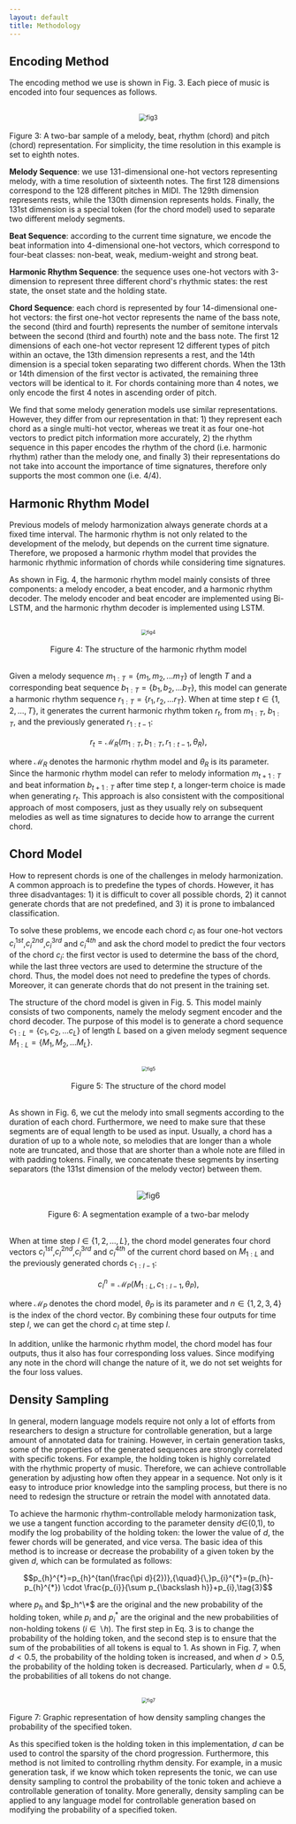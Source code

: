 ```yaml
---
layout: default
title: Methodology
---
```


<script src="https://cdn.mathjax.org/mathjax/latest/MathJax.js?config=TeX-AMS-MML_HTMLorMML" type="text/javascript"></script>
<script type="text/x-mathjax-config">
    MathJax.Hub.Config({
        tex2jax: {
        skipTags: ['script', 'noscript', 'style', 'textarea', 'pre'],
        inlineMath: [['$','$']]
        }
    });
</script>

## Encoding Method

The encoding method we use is shown in Fig. 3. Each piece of music is encoded into four sequences as follows.

<br>
<center><img src="figs/fig3.png" alt="fig3" style="zoom:80%"></center>
<br>
Figure 3: A two-bar sample of a melody, beat, rhythm (chord) and pitch (chord) representation. For simplicity, the time resolution in this example is set to eighth notes.
<br>

**Melody Sequence**: we use 131-dimensional one-hot vectors representing melody, with a time resolution of sixteenth notes. The first 128 dimensions correspond to the 128 different pitches in MIDI. The 129th dimension represents rests, while the 130th dimension represents holds. Finally, the 131st dimension is a special token (for the chord model) used to separate two different melody segments.

**Beat Sequence**: according to the current time signature, we encode the beat information into 4-dimensional one-hot vectors, which correspond to four-beat classes: non-beat, weak, medium-weight and strong beat.

**Harmonic Rhythm Sequence**: the sequence uses one-hot vectors with 3-dimension to represent three different chord's rhythmic states: the rest state, the onset state and the holding state.

**Chord Sequence**: each chord is represented by four 14-dimensional one-hot vectors: the first one-hot vector represents the name of the bass note, the second (third and fourth) represents the number of semitone intervals between the second (third and fourth) note and the bass note. The first 12 dimensions of each one-hot vector represent 12 different types of pitch within an octave, the 13th dimension represents a rest, and the 14th dimension is a special token separating two different chords. When the 13th or 14th dimension of the first vector is activated, the remaining three vectors will be identical to it. For chords containing more than 4 notes, we only encode the first 4 notes in ascending order of pitch.

We find that some melody generation models use similar representations. However, they differ from our representation in that: 1) they represent each chord as a single multi-hot vector, whereas we treat it as four one-hot vectors to predict pitch information more accurately, 2) the rhythm sequence in this paper encodes the rhythm of the chord (i.e. harmonic rhythm) rather than the melody one, and finally 3) their representations do not take into account the importance of time signatures, therefore only supports the most common one (i.e. 4/4).

## Harmonic Rhythm Model

Previous models of melody harmonization always generate chords at a fixed time interval. The harmonic rhythm is not only related to the development of the melody, but depends on the current time signature. Therefore, we proposed a harmonic rhythm model that provides the harmonic rhythmic information of chords while considering time signatures.

As shown in Fig. 4, the harmonic rhythm model mainly consists of three components: a melody encoder, a beat encoder, and a harmonic rhythm decoder. The melody encoder and beat encoder are implemented using Bi-LSTM, and the harmonic rhythm decoder is implemented using LSTM.

<br>
<center><img src="figs/fig4.png" alt="fig4" style="zoom:60%"></center>
<br>
<center>Figure 4: The structure of the harmonic rhythm model</center>
<br>

Given a melody sequence $m_{1:T}=\{m_{1},m_{2},...m_{T}\}$ of length $T$ and a corresponding beat sequence $b_{1:T}=\{b_{1},b_{2},...b_{T}\}$, this model can generate a harmonic rhythm sequence $r_{1:T}=\{r_{1},r_{2},...r_{T}\}$. When at time step $t\in\{1,2,...,T\}$, it generates the current harmonic rhythm token $r_{t}$, from $m_{1:T}$, $b_{1:T}$, and the previously generated $r_{1:t-1}$:

$$r_{t}=\mathcal M_R(m_{1:T},b_{1:T},r_{1:t-1},\theta_{R}),\tag{1}$$

where $\mathcal M_R$ denotes the harmonic rhythm model and $\theta_{R}$ is its parameter. Since the harmonic rhythm model can refer to melody information $m_{t+1:T}$ and beat information $b_{t+1:T}$ after time step $t$, a longer-term choice is made when generating $r_{t}$. This approach is also consistent with the compositional approach of most composers, just as they usually rely on subsequent melodies as well as time signatures to decide how to arrange the current chord.

## Chord Model

How to represent chords is one of the challenges in melody harmonization. A common approach is to predefine the types of chords. However, it has three disadvantages: 1) it is difficult to cover all possible chords, 2) it cannot generate chords that are not predefined, and 3) it is prone to imbalanced classification.

To solve these problems, we encode each chord $c_i$ as four one-hot vectors $c_i^{1st}$,$c_i^{2nd}$,$c_i^{3rd}$ and $c_i^{4th}$ and ask the chord model to predict the four vectors of the chord $c_i$: the first vector is used to determine the bass of the chord, while the last three vectors are used to determine the structure of the chord. Thus, the model does not need to predefine the types of chords. Moreover, it can generate chords that do not present in the training set.

The structure of the chord model is given in Fig. 5. This model mainly consists of two components, namely the melody segment encoder and the chord decoder. The purpose of this model is to generate a chord sequence $c_{1:L}=\{c_{1},c_{2},...c_{L}\}$ of length $L$ based on a given melody segment sequence $M_{1:L}=\{M_{1},M_{2},...M_{L}\}$.

<br>
<center><img src="figs/fig5.png" alt="fig5" style="zoom:60%"></center>
<br>
<center>Figure 5: The structure of the chord model</center>
<br>

As shown in Fig. 6, we cut the melody into small segments according to the duration of each chord. Furthermore, we need to make sure that these segments are of equal length to be used as input. Usually, a chord has a duration of up to a whole note, so melodies that are longer than a whole note are truncated, and those that are shorter than a whole note are filled in with padding tokens. Finally, we concatenate these segments by inserting separators (the 131st dimension of the melody vector) between them.

<br>
<center><img src="figs/fig6.png" alt="fig6"></center>
<br>
<center>Figure 6: A segmentation example of a two-bar melody</center>
<br>

When at time step $l\in\{1,2,...,L\}$, the chord model generates four chord vectors $c_{l}^{1st}$,$c_{l}^{2nd}$,$c_{l}^{3rd}$ and $c_{l}^{4th}$ of the current chord based on $M_{1:L}$ and the previously generated chords $c_{1:l-1}$:

$$c_{l}^{n}=\mathcal M_P(M_{1:L},c_{1:l-1},\theta_{P}),\tag{2}$$

where $\mathcal M_P$ denotes the chord model, $\theta_{P}$ is its parameter and $n\in\{1,2,3,4\}$ is the index of the chord vector. By combining these four outputs for time step $l$, we can get the chord $c_{l}$ at time step $l$.

In addition, unlike the harmonic rhythm model, the chord model has four outputs, thus it also has four corresponding loss values. Since modifying any note in the chord will change the nature of it, we do not set weights for the four loss values.

## Density Sampling

In general, modern language models require not only a lot of efforts from researchers to design a structure for controllable generation, but a large amount of annotated data for training. However, in certain generation tasks, some of the properties of the generated sequences are strongly correlated with specific tokens. For example, the holding token is highly correlated with the rhythmic property of music. Therefore, we can achieve controllable generation by adjusting how often they appear in a sequence. Not only is it easy to introduce prior knowledge into the sampling process, but there is no need to redesign the structure or retrain the model with annotated data. 

To achieve the harmonic rhythm-controllable melody harmonization task, we use a tangent function according to the parameter density $d\in$(0,1), to modify the log probability of the holding token: the lower the value of $d$, the fewer chords will be generated, and vice versa. The basic idea of this method is to increase or decrease the probability of a given token by the given $d$, which can be formulated as follows:

$$p_{h}^{*}=p_{h}^{tan(\frac{\pi d}{2})},{\quad}{\,}p_{i}^{*}=(p_{h}-p_{h}^{*}) \cdot \frac{p_{i}}{\sum p_{\backslash h}}+p_{i},\tag{3}$$

where $p_h$ and $p_h^\*$ are the original and the new probability of the holding token, while $p_{i}$ and $p_{i}^{*}$ are the original and the new probabilities of non-holding tokens ($i\in \backslash h$). The first step in Eq. 3 is to change the probability of the holding token, and the second step is to ensure that the sum of the probabilities of all tokens is equal to 1. As shown in Fig. 7, when $d<0.5$, the probability of the holding token is increased, and when $d>0.5$, the probability of the holding token is decreased. Particularly, when $d=0.5$, the probabilities of all tokens do not change.

<br>
<center><img src="figs/fig7.png" alt="fig7" style="zoom:60%"></center>
<br>
Figure 7: Graphic representation of how density sampling changes the probability of the specified token.
<br>

As this specified token is the holding token in this implementation, $d$ can be used to control the sparsity of the chord progression. Furthermore, this method is not limited to controlling rhythm density. For example, in a music generation task, if we know which token represents the tonic, we can use density sampling to control the probability of the tonic token and achieve a controllable generation of tonality. More generally, density sampling can be applied to any language model for controllable generation based on modifying the probability of a specified token.
